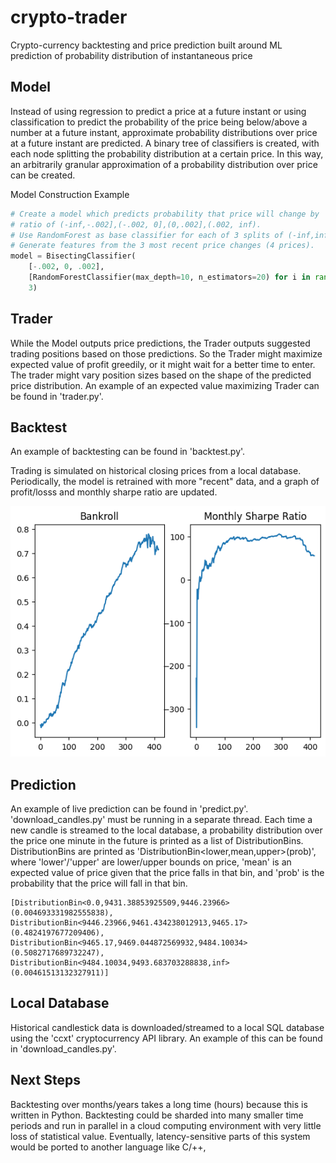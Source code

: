 crypto-trader
========
Crypto-currency backtesting and price prediction built around ML prediction of probability distribution of instantaneous price 

## Model

Instead of using regression to predict a price at a future instant or using classification to predict the probability of the price being below/above a number at a future instant, approximate probability distributions over price at a future instant are predicted. A binary tree of classifiers is created, with each node splitting the probability distribution at a certain price. In this way, an arbitrarily granular approximation of a probability distribution over price can be created.

Model Construction Example
```python
# Create a model which predicts probability that price will change by
# ratio of (-inf,-.002],(-.002, 0],(0,.002],(.002, inf).
# Use RandomForest as base classifier for each of 3 splits of (-inf,inf).
# Generate features from the 3 most recent price changes (4 prices).
model = BisectingClassifier(
    [-.002, 0, .002],
    [RandomForestClassifier(max_depth=10, n_estimators=20) for i in range(3)],
    3)
```

## Trader

While the Model outputs price predictions, the Trader outputs suggested trading positions based on those predictions. So the Trader might maximize expected value of profit greedily, or it might wait for a better time to enter. The trader might vary position sizes based on the shape of the predicted price distribution. An example of an expected value maximizing Trader can be found in 'trader.py'.

## Backtest

An example of backtesting can be found in 'backtest.py'.

Trading is simulated on historical closing prices from a local database. Periodically, the model is retrained with more "recent" data, and a graph of profit/losss and monthly sharpe ratio are updated.

![alt tag](https://raw.githubusercontent.com/chasembowers/crypto-trader/master/3_lag.png)

## Prediction

An example of live prediction can be found in 'predict.py'. 'download_candles.py' must be running in a separate thread. Each time a new candle is streamed to the local database, a probability distribution over the price one minute in the future is printed as a list of DistributionBins. DistributionBins are printed as 'DistributionBin<lower,mean,upper>(prob)', where 'lower'/'upper' are lower/upper bounds on price, 'mean' is an expected value of price given that the price falls in that bin, and 'prob' is the probability that the price will fall in that bin.

```
[DistributionBin<0.0,9431.38853925509,9446.23966>(0.004693331982555838), DistributionBin<9446.23966,9461.434238012913,9465.17>(0.4824197677209406), DistributionBin<9465.17,9469.044872569932,9484.10034>(0.5082717689732247), DistributionBin<9484.10034,9493.683703288838,inf>(0.00461513132327911)] 
```

## Local Database

Historical candlestick data is downloaded/streamed to a local SQL database using the 'ccxt' cryptocurrency API library. An example of this can be found in 'download_candles.py'.

## Next Steps

Backtesting over months/years takes a long time (hours) because this is written in Python. Backtesting could be sharded into many smaller time periods and run in parallel in a cloud computing environment with very little loss of statistical value. Eventually, latency-sensitive parts of this system would be ported to another language like C/++,
